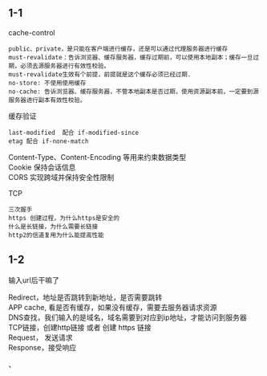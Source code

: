 ## 1-1


cache-control

	public、private，是只能在客户端进行缓存，还是可以通过代理服务器进行缓存
	must-revalidate：告诉浏览器、缓存服务器，缓存过期前，可以使用本地副本；缓存一旦过期，必须去源服务器进行有效性校验。
	must-revalidate生效有个前提，前提就是这个缓存必须已经过期.
	no-store: 不使用使用缓存
	no-cache: 告诉浏览器、缓存服务器，不管本地副本是否过期，使用资源副本前，一定要到源服务器进行副本有效性校验。

缓存验证

	last-modified  配合 if-modified-since
	etag 配合 if-none-match
	
Content-Type、Content-Encoding 等用来约束数据类型  
Cookie 保持会话信息  
CORS 实现跨域并保持安全性限制  

TCP
	
	三次握手
	https 创建过程，为什么https是安全的
	什么是长链接，为什么需要长链接
	http2的信道复用为什么能提高性能
	

## 1-2

输入url后干嘛了

Redirect，地址是否跳转到新地址，是否需要跳转  
APP cache, 看是否有缓存，如果没有缓存，需要去服务器请求资源  
DNS查找，我们输入的是域名，域名需要到对应到ip地址，才能访问到服务器  
TCP链接，创建http链接 或者  创建 https 链接  
Request， 发送请求  
Response，接受响应  























、